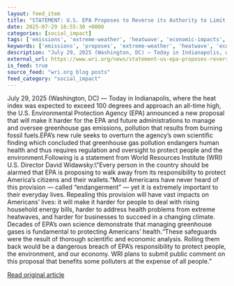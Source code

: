 ```yaml
---
layout: feed_item
title: "STATEMENT: U.S. EPA Proposes to Reverse its Authority to Limit Climate Pollution"
date: 2025-07-29 16:55:30 +0000
categories: [social_impact]
tags: ['emissions', 'extreme-weather', 'heatwave', 'economic-impacts', 'urgent', 'fossil-fuels', 'climate-costs', 'year-2025', 'public-health', 'climate-health']
keywords: ['emissions', 'proposes', 'extreme-weather', 'heatwave', 'economic-impacts', 'urgent', 'statement', 'reverse']
description: "July 29, 2025 (Washington, DC) — Today in Indianapolis, where the heat index was expected to exceed 100 degrees and approach an all-time high, the U"
external_url: https://www.wri.org/news/statement-us-epa-proposes-reverse-its-authority-limit-climate-pollution
is_feed: true
source_feed: "wri.org blog posts"
feed_category: "social_impact"
---
```


July 29, 2025 (Washington, DC) — Today in Indianapolis, where the heat index was expected to exceed 100 degrees and approach an all-time high, the U.S. Environmental Protection Agency (EPA) announced a new proposal that will make it harder for the EPA and future administrations to manage and oversee greenhouse gas emissions, pollution that results from burning fossil fuels.EPA’s new rule seeks to overturn the agency’s own scientific finding which concluded that greenhouse gas pollution endangers human health and thus requires regulation and oversight to protect people and the environment.Following is a statement from World Resources Institute (WRI) U.S. Director David Widawsky:\\"Every person in the country should be alarmed that EPA is proposing to walk away from its responsibility to protect America’s citizens and their wallets.“Most Americans have never heard of this provision — called “endangerment” — yet it is extremely important to their everyday lives. Repealing this provision will have vast impacts on Americans’ lives: it will make it harder for people to deal with rising household energy bills, harder to address health problems from extreme heatwaves, and harder for businesses to succeed in a changing climate. Decades of EPA’s own science demonstrate that managing greenhouse gases is fundamental to protecting Americans’ health.“These safeguards were the result of thorough scientific and economic analysis. Rolling them back would be a dangerous breach of EPA’s responsibility to protect people, the environment, and our economy. WRI plans to submit public comment on this proposal that benefits some polluters at the expense of all people.”

[Read original article](https://www.wri.org/news/statement-us-epa-proposes-reverse-its-authority-limit-climate-pollution)
